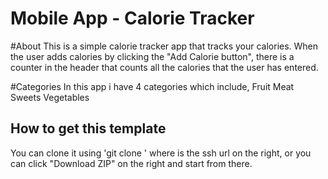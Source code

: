 # Mobile App - Calorie Tracker

#About
This is a simple calorie tracker app that tracks your calories. When the user adds calories by clicking the "Add Calorie button", there is a counter in the header that counts all the calories that the user has entered. 

#Categories
In this app i have 4 categories which include,
Fruit 
Meat
Sweets
Vegetables

## How to get this template
You can clone it using 'git clone <url>' where <url> is the ssh url on the right, or you can click "Download ZIP" on the right and start from there.

